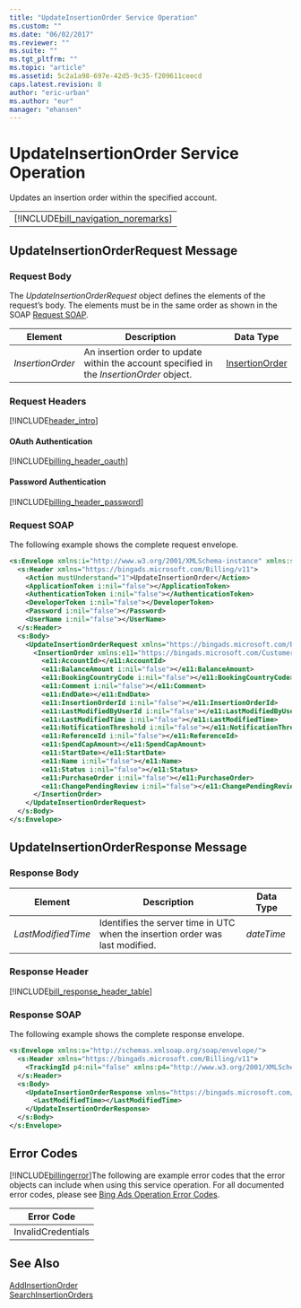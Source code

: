 ```yaml
---
title: "UpdateInsertionOrder Service Operation"
ms.custom: ""
ms.date: "06/02/2017"
ms.reviewer: ""
ms.suite: ""
ms.tgt_pltfrm: ""
ms.topic: "article"
ms.assetid: 5c2a1a98-697e-42d5-9c35-f209611ceecd
caps.latest.revision: 8
author: "eric-urban"
ms.author: "eur"
manager: "ehansen"
---
```

# UpdateInsertionOrder Service Operation
Updates an insertion order within the specified account.

||
|-|
|[!INCLUDE[bill_navigation_noremarks](../billing-api/includes/bill-navigation-noremarks.md)]|

## <a name="request"></a>UpdateInsertionOrderRequest Message

### Request Body
The *UpdateInsertionOrderRequest* object defines the elements of the request’s body. The elements must be in the same order as shown in the SOAP [Request SOAP](#request_soap).

|Element|Description|Data Type|
|-----------|---------------|-------------|
|*InsertionOrder*|An insertion order to update within the account specified in the *InsertionOrder* object.|[InsertionOrder](../billing-api/insertionorder-data-object.md)|

### Request Headers
[!INCLUDE[header_intro](../billing-api/includes/header-intro.md)]
#### OAuth Authentication
[!INCLUDE[billing_header_oauth](../billing-api/includes/billing-header-oauth.md)]
#### Password Authentication
[!INCLUDE[billing_header_password](../billing-api/includes/billing-header-password.md)]
### <a name="request_soap"></a>Request SOAP
The following example shows the complete request envelope.

```xml
<s:Envelope xmlns:i="http://www.w3.org/2001/XMLSchema-instance" xmlns:s="http://schemas.xmlsoap.org/soap/envelope/">
  <s:Header xmlns="https://bingads.microsoft.com/Billing/v11">
    <Action mustUnderstand="1">UpdateInsertionOrder</Action>
    <ApplicationToken i:nil="false"></ApplicationToken>
    <AuthenticationToken i:nil="false"></AuthenticationToken>
    <DeveloperToken i:nil="false"></DeveloperToken>
    <Password i:nil="false"></Password>
    <UserName i:nil="false"></UserName>
  </s:Header>
  <s:Body>
    <UpdateInsertionOrderRequest xmlns="https://bingads.microsoft.com/Billing/v11">
      <InsertionOrder xmlns:e11="https://bingads.microsoft.com/Customer/v11/Entities" i:nil="false">
        <e11:AccountId></e11:AccountId>
        <e11:BalanceAmount i:nil="false"></e11:BalanceAmount>
        <e11:BookingCountryCode i:nil="false"></e11:BookingCountryCode>
        <e11:Comment i:nil="false"></e11:Comment>
        <e11:EndDate></e11:EndDate>
        <e11:InsertionOrderId i:nil="false"></e11:InsertionOrderId>
        <e11:LastModifiedByUserId i:nil="false"></e11:LastModifiedByUserId>
        <e11:LastModifiedTime i:nil="false"></e11:LastModifiedTime>
        <e11:NotificationThreshold i:nil="false"></e11:NotificationThreshold>
        <e11:ReferenceId i:nil="false"></e11:ReferenceId>
        <e11:SpendCapAmount></e11:SpendCapAmount>
        <e11:StartDate></e11:StartDate>
        <e11:Name i:nil="false"></e11:Name>
        <e11:Status i:nil="false"></e11:Status>
        <e11:PurchaseOrder i:nil="false"></e11:PurchaseOrder>
        <e11:ChangePendingReview i:nil="false"></e11:ChangePendingReview>
      </InsertionOrder>
    </UpdateInsertionOrderRequest>
  </s:Body>
</s:Envelope>
```

## <a name="response"></a>UpdateInsertionOrderResponse Message

### <a name="Body_Elements"></a>Response Body

|Element|Description|Data Type|
|-----------|---------------|-------------|
|*LastModifiedTime*|Identifies the server time in UTC when the insertion order was last modified.|*dateTime*|

### <a name="Header_Elements"></a>Response Header
[!INCLUDE[bill_response_header_table](../billing-api/includes/bill-response-header-table.md)]
### Response SOAP
The following example shows the complete response envelope.

```xml
<s:Envelope xmlns:s="http://schemas.xmlsoap.org/soap/envelope/">
  <s:Header xmlns="https://bingads.microsoft.com/Billing/v11">
    <TrackingId p4:nil="false" xmlns:p4="http://www.w3.org/2001/XMLSchema-instance"></TrackingId>
  </s:Header>
  <s:Body>
    <UpdateInsertionOrderResponse xmlns="https://bingads.microsoft.com/Billing/v11">
      <LastModifiedTime></LastModifiedTime>
    </UpdateInsertionOrderResponse>
  </s:Body>
</s:Envelope>
```

## <a name="errors"></a>Error Codes
[!INCLUDE[billingerror](../billing-api/includes/billingerror.md)]The following are example  error codes that the error objects can include when using this service operation. For all documented error codes, please see [Bing Ads Operation Error Codes](http://go.microsoft.com/fwlink/?LinkId=511884).

|Error Code|
|--------------|
|InvalidCredentials|

## See Also
[AddInsertionOrder](../billing-api/addinsertionorder-service-operation.md)  
[SearchInsertionOrders](../billing-api/searchinsertionorders-service-operation.md)  

